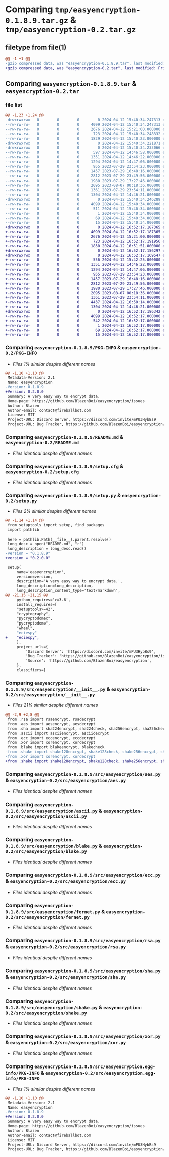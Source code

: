 # Comparing `tmp/easyencryption-0.1.8.9.tar.gz` & `tmp/easyencryption-0.2.tar.gz`

## filetype from file(1)

```diff
@@ -1 +1 @@
-gzip compressed data, was "easyencryption-0.1.8.9.tar", last modified: Fri Apr 12 15:40:34 2024, max compression
+gzip compressed data, was "easyencryption-0.2.tar", last modified: Fri Apr 12 16:52:17 2024, max compression
```

## Comparing `easyencryption-0.1.8.9.tar` & `easyencryption-0.2.tar`

### file list

```diff
@@ -1,23 +1,24 @@
-drwxrwxrwx   0        0        0        0 2024-04-12 15:40:34.247313 easyencryption-0.1.8.9/
--rw-rw-rw-   0        0        0     4099 2024-04-12 15:40:34.247313 easyencryption-0.1.8.9/PKG-INFO
--rw-rw-rw-   0        0        0     2676 2024-04-12 15:21:00.000000 easyencryption-0.1.8.9/README.md
--rw-rw-rw-   0        0        0      723 2024-04-12 15:40:34.248332 easyencryption-0.1.8.9/setup.cfg
--rw-rw-rw-   0        0        0     1829 2024-04-12 15:40:23.000000 easyencryption-0.1.8.9/setup.py
-drwxrwxrwx   0        0        0        0 2024-04-12 15:40:34.221871 easyencryption-0.1.8.9/src/
-drwxrwxrwx   0        0        0        0 2024-04-12 15:40:34.233066 easyencryption-0.1.8.9/src/easyencryption/
--rw-rw-rw-   0        0        0      597 2024-04-12 14:46:58.000000 easyencryption-0.1.8.9/src/easyencryption/__init__.py
--rw-rw-rw-   0        0        0     1351 2024-04-12 14:46:22.000000 easyencryption-0.1.8.9/src/easyencryption/aes.py
--rw-rw-rw-   0        0        0     1294 2024-04-12 14:47:06.000000 easyencryption-0.1.8.9/src/easyencryption/ascii.py
--rw-rw-rw-   0        0        0      955 2023-07-29 23:54:23.000000 easyencryption-0.1.8.9/src/easyencryption/blake.py
--rw-rw-rw-   0        0        0     1457 2023-07-29 16:48:16.000000 easyencryption-0.1.8.9/src/easyencryption/ecc.py
--rw-rw-rw-   0        0        0     2812 2023-07-29 23:49:56.000000 easyencryption-0.1.8.9/src/easyencryption/fernet.py
--rw-rw-rw-   0        0        0     1980 2023-07-29 17:27:46.000000 easyencryption-0.1.8.9/src/easyencryption/rsa.py
--rw-rw-rw-   0        0        0     2095 2023-08-07 00:18:36.000000 easyencryption-0.1.8.9/src/easyencryption/sha.py
--rw-rw-rw-   0        0        0     1361 2023-07-29 23:54:11.000000 easyencryption-0.1.8.9/src/easyencryption/shake.py
--rw-rw-rw-   0        0        0     1304 2024-04-12 14:46:21.000000 easyencryption-0.1.8.9/src/easyencryption/xor.py
-drwxrwxrwx   0        0        0        0 2024-04-12 15:40:34.246289 easyencryption-0.1.8.9/src/easyencryption.egg-info/
--rw-rw-rw-   0        0        0     4099 2024-04-12 15:40:34.000000 easyencryption-0.1.8.9/src/easyencryption.egg-info/PKG-INFO
--rw-rw-rw-   0        0        0      511 2024-04-12 15:40:34.000000 easyencryption-0.1.8.9/src/easyencryption.egg-info/SOURCES.txt
--rw-rw-rw-   0        0        0        1 2024-04-12 15:40:34.000000 easyencryption-0.1.8.9/src/easyencryption.egg-info/dependency_links.txt
--rw-rw-rw-   0        0        0       69 2024-04-12 15:40:34.000000 easyencryption-0.1.8.9/src/easyencryption.egg-info/requires.txt
--rw-rw-rw-   0        0        0       15 2024-04-12 15:40:34.000000 easyencryption-0.1.8.9/src/easyencryption.egg-info/top_level.txt
+drwxrwxrwx   0        0        0        0 2024-04-12 16:52:17.187365 easyencryption-0.2/
+-rw-rw-rw-   0        0        0     4099 2024-04-12 16:52:17.187365 easyencryption-0.2/PKG-INFO
+-rw-rw-rw-   0        0        0     2676 2024-04-12 15:21:00.000000 easyencryption-0.2/README.md
+-rw-rw-rw-   0        0        0      723 2024-04-12 16:52:17.191956 easyencryption-0.2/setup.cfg
+-rw-rw-rw-   0        0        0     1830 2024-04-12 16:51:51.000000 easyencryption-0.2/setup.py
+drwxrwxrwx   0        0        0        0 2024-04-12 16:52:17.156297 easyencryption-0.2/src/
+drwxrwxrwx   0        0        0        0 2024-04-12 16:52:17.169547 easyencryption-0.2/src/easyencryption/
+-rw-rw-rw-   0        0        0      556 2024-04-12 15:42:25.000000 easyencryption-0.2/src/easyencryption/__init__.py
+-rw-rw-rw-   0        0        0     1351 2024-04-12 14:46:22.000000 easyencryption-0.2/src/easyencryption/aes.py
+-rw-rw-rw-   0        0        0     1294 2024-04-12 14:47:06.000000 easyencryption-0.2/src/easyencryption/ascii.py
+-rw-rw-rw-   0        0        0      955 2023-07-29 23:54:23.000000 easyencryption-0.2/src/easyencryption/blake.py
+-rw-rw-rw-   0        0        0     1457 2023-07-29 16:48:16.000000 easyencryption-0.2/src/easyencryption/ecc.py
+-rw-rw-rw-   0        0        0     2812 2023-07-29 23:49:56.000000 easyencryption-0.2/src/easyencryption/fernet.py
+-rw-rw-rw-   0        0        0     1980 2023-07-29 17:27:46.000000 easyencryption-0.2/src/easyencryption/rsa.py
+-rw-rw-rw-   0        0        0     2095 2023-08-07 00:18:36.000000 easyencryption-0.2/src/easyencryption/sha.py
+-rw-rw-rw-   0        0        0     1361 2023-07-29 23:54:11.000000 easyencryption-0.2/src/easyencryption/shake.py
+-rw-rw-rw-   0        0        0     4437 2024-04-12 16:50:14.000000 easyencryption-0.2/src/easyencryption/test_all.py
+-rw-rw-rw-   0        0        0     1304 2024-04-12 14:46:21.000000 easyencryption-0.2/src/easyencryption/xor.py
+drwxrwxrwx   0        0        0        0 2024-04-12 16:52:17.186342 easyencryption-0.2/src/easyencryption.egg-info/
+-rw-rw-rw-   0        0        0     4099 2024-04-12 16:52:17.000000 easyencryption-0.2/src/easyencryption.egg-info/PKG-INFO
+-rw-rw-rw-   0        0        0      542 2024-04-12 16:52:17.000000 easyencryption-0.2/src/easyencryption.egg-info/SOURCES.txt
+-rw-rw-rw-   0        0        0        1 2024-04-12 16:52:17.000000 easyencryption-0.2/src/easyencryption.egg-info/dependency_links.txt
+-rw-rw-rw-   0        0        0       69 2024-04-12 16:52:17.000000 easyencryption-0.2/src/easyencryption.egg-info/requires.txt
+-rw-rw-rw-   0        0        0       15 2024-04-12 16:52:17.000000 easyencryption-0.2/src/easyencryption.egg-info/top_level.txt
```

### Comparing `easyencryption-0.1.8.9/PKG-INFO` & `easyencryption-0.2/PKG-INFO`

 * *Files 1% similar despite different names*

```diff
@@ -1,10 +1,10 @@
 Metadata-Version: 2.1
 Name: easyencryption
-Version: 0.1.8.9
+Version: 0.2.0.0
 Summary: A very easy way to encrypt data.
 Home-page: https://github.com/BlazenBoi/easyencryption/issues
 Author: Blazen
 Author-email: contact@fireballbot.com
 License: MIT
 Project-URL: Discord Server, https://discord.com/invite/mPU3HybBs9
 Project-URL: Bug Tracker, https://github.com/BlazenBoi/easyencryption/issues
```

### Comparing `easyencryption-0.1.8.9/README.md` & `easyencryption-0.2/README.md`

 * *Files identical despite different names*

### Comparing `easyencryption-0.1.8.9/setup.cfg` & `easyencryption-0.2/setup.cfg`

 * *Files identical despite different names*

### Comparing `easyencryption-0.1.8.9/setup.py` & `easyencryption-0.2/setup.py`

 * *Files 2% similar despite different names*

```diff
@@ -1,14 +1,14 @@
 from setuptools import setup, find_packages
 import pathlib
 
 here = pathlib.Path(__file__).parent.resolve()
 long_desc = open("README.md", "r")
 long_description = long_desc.read()
-version = "0.1.8.9"
+version = "0.2.0.0"
 
 setup(
     name='easyencryption',
     version=version,
     description='A very easy way to encrypt data.',
     long_description=long_description,
     long_description_content_type='text/markdown',
@@ -21,15 +21,15 @@
     python_requires='>=3.6',
     install_requires=[
     "setuptools>=42",
     "cryptography",
     "pycryptodomex",
     "pycryptodome",
     "wheel",
-    "eciespy"
+    "eciespy",
     ],
     project_urls={
         'Discord Server': 'https://discord.com/invite/mPU3HybBs9',
         'Bug Tracker': 'https://github.com/BlazenBoi/easyencryption/issues',
         'Source': 'https://github.com/BlazenBoi/easyencryption',
     },
     classifiers=[
```

### Comparing `easyencryption-0.1.8.9/src/easyencryption/__init__.py` & `easyencryption-0.2/src/easyencryption/__init__.py`

 * *Files 21% similar despite different names*

```diff
@@ -2,9 +2,8 @@
 from .rsa import rsaencrypt, rsadecrypt
 from .aes import aesencrypt, aesdecrypt
 from .sha import sha224encrypt, sha224check, sha256encrypt, sha256check, sha384encrypt, sha384check, sha512encrypt, sha512check
 from .ascii import asciiencrypt, asciidecrypt
 from .ecc import eccencrypt, eccdecrypt
 from .xor import xorencrypt, xordecrypt
 from .blake import blakeencrypt, blakecheck
-from .shake import shake128encrypt, shake128check, shake256encrypt, shake256check
-from .xor import xorencrypt, xordecrypt
+from .shake import shake128encrypt, shake128check, shake256encrypt, shake256check
```

### Comparing `easyencryption-0.1.8.9/src/easyencryption/aes.py` & `easyencryption-0.2/src/easyencryption/aes.py`

 * *Files identical despite different names*

### Comparing `easyencryption-0.1.8.9/src/easyencryption/ascii.py` & `easyencryption-0.2/src/easyencryption/ascii.py`

 * *Files identical despite different names*

### Comparing `easyencryption-0.1.8.9/src/easyencryption/blake.py` & `easyencryption-0.2/src/easyencryption/blake.py`

 * *Files identical despite different names*

### Comparing `easyencryption-0.1.8.9/src/easyencryption/ecc.py` & `easyencryption-0.2/src/easyencryption/ecc.py`

 * *Files identical despite different names*

### Comparing `easyencryption-0.1.8.9/src/easyencryption/fernet.py` & `easyencryption-0.2/src/easyencryption/fernet.py`

 * *Files identical despite different names*

### Comparing `easyencryption-0.1.8.9/src/easyencryption/rsa.py` & `easyencryption-0.2/src/easyencryption/rsa.py`

 * *Files identical despite different names*

### Comparing `easyencryption-0.1.8.9/src/easyencryption/sha.py` & `easyencryption-0.2/src/easyencryption/sha.py`

 * *Files identical despite different names*

### Comparing `easyencryption-0.1.8.9/src/easyencryption/shake.py` & `easyencryption-0.2/src/easyencryption/shake.py`

 * *Files identical despite different names*

### Comparing `easyencryption-0.1.8.9/src/easyencryption/xor.py` & `easyencryption-0.2/src/easyencryption/xor.py`

 * *Files identical despite different names*

### Comparing `easyencryption-0.1.8.9/src/easyencryption.egg-info/PKG-INFO` & `easyencryption-0.2/src/easyencryption.egg-info/PKG-INFO`

 * *Files 1% similar despite different names*

```diff
@@ -1,10 +1,10 @@
 Metadata-Version: 2.1
 Name: easyencryption
-Version: 0.1.8.9
+Version: 0.2.0.0
 Summary: A very easy way to encrypt data.
 Home-page: https://github.com/BlazenBoi/easyencryption/issues
 Author: Blazen
 Author-email: contact@fireballbot.com
 License: MIT
 Project-URL: Discord Server, https://discord.com/invite/mPU3HybBs9
 Project-URL: Bug Tracker, https://github.com/BlazenBoi/easyencryption/issues
```

